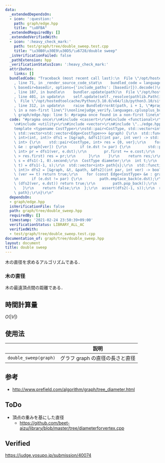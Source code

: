 ```yaml
---
data:
  _extendedDependsOn:
  - icon: ':question:'
    path: graph/edge.hpp
    title: "\u8FBA"
  _extendedRequiredBy: []
  _extendedVerifiedWith:
  - icon: ':heavy_check_mark:'
    path: test/graph/tree/double_sweep.test.cpp
    title: "\u30B0\u30E9\u30D5/\u6728/double sweep"
  _isVerificationFailed: false
  _pathExtension: hpp
  _verificationStatusIcon: ':heavy_check_mark:'
  attributes:
    links: []
  bundledCode: "Traceback (most recent call last):\n  File \"/opt/hostedtoolcache/Python/3.10.0/x64/lib/python3.10/site-packages/onlinejudge_verify/documentation/build.py\"\
    , line 71, in _render_source_code_stat\n    bundled_code = language.bundle(stat.path,\
    \ basedir=basedir, options={'include_paths': [basedir]}).decode()\n  File \"/opt/hostedtoolcache/Python/3.10.0/x64/lib/python3.10/site-packages/onlinejudge_verify/languages/cplusplus.py\"\
    , line 187, in bundle\n    bundler.update(path)\n  File \"/opt/hostedtoolcache/Python/3.10.0/x64/lib/python3.10/site-packages/onlinejudge_verify/languages/cplusplus_bundle.py\"\
    , line 401, in update\n    self.update(self._resolve(pathlib.Path(included), included_from=path))\n\
    \  File \"/opt/hostedtoolcache/Python/3.10.0/x64/lib/python3.10/site-packages/onlinejudge_verify/languages/cplusplus_bundle.py\"\
    , line 312, in update\n    raise BundleErrorAt(path, i + 1, \"#pragma once found\
    \ in a non-first line\")\nonlinejudge_verify.languages.cplusplus_bundle.BundleErrorAt:\
    \ graph/edge.hpp: line 5: #pragma once found in a non-first line\n"
  code: "#pragma once\r\n#include <cassert>\r\n#include <functional>\r\n#include <tuple>\r\
    \n#include <utility>\r\n#include <vector>\r\n#include \"../edge.hpp\"\r\n\r\n\
    template <typename CostType>\r\nstd::pair<CostType, std::vector<int>> double_sweep(const\
    \ std::vector<std::vector<Edge<CostType>>> &graph) {\r\n  std::function<std::pair<CostType,\
    \ int>(int, int)> dfs1 = [&graph, &dfs1](int par, int ver) -> std::pair<CostType,\
    \ int> {\r\n    std::pair<CostType, int> res = {0, ver};\r\n    for (const Edge<CostType>\
    \ &e : graph[ver]) {\r\n      if (e.dst != par) {\r\n        std::pair<CostType,\
    \ int> pr = dfs1(ver, e.dst);\r\n        pr.first += e.cost;\r\n        if (pr.first\
    \ > res.first) res = pr;\r\n      }\r\n    }\r\n    return res;\r\n  };\r\n  int\
    \ s = dfs1(-1, 0).second;\r\n  CostType diameter;\r\n  int t;\r\n  std::tie(diameter,\
    \ t) = dfs1(-1, s);\r\n  std::vector<int> path{s};\r\n  std::function<bool(int,\
    \ int)> dfs2 = [&graph, &t, &path, &dfs2](int par, int ver) -> bool {\r\n    if\
    \ (ver == t) return true;\r\n    for (const Edge<CostType> &e : graph[ver]) {\r\
    \n      if (e.dst != par) {\r\n        path.emplace_back(e.dst);\r\n        if\
    \ (dfs2(ver, e.dst)) return true;\r\n        path.pop_back();\r\n      }\r\n \
    \   }\r\n    return false;\r\n  };\r\n  assert(dfs2(-1, s));\r\n  return {diameter,\
    \ path};\r\n}\r\n"
  dependsOn:
  - graph/edge.hpp
  isVerificationFile: false
  path: graph/tree/double_sweep.hpp
  requiredBy: []
  timestamp: '2021-02-24 23:50:39+09:00'
  verificationStatus: LIBRARY_ALL_AC
  verifiedWith:
  - test/graph/tree/double_sweep.test.cpp
documentation_of: graph/tree/double_sweep.hpp
layout: document
title: double sweep
---
```


木の直径を求めるアルゴリズムである．


### 木の直径

木の最遠頂点間の距離である．


## 時間計算量

$O(\lvert V \rvert)$


## 使用法

||説明|
|:--:|:--:|
|`double_sweep(graph)`|グラフ $\mathrm{graph}$ の直径の長さと直径|


## 参考

- http://www.prefield.com/algorithm/graph/tree_diameter.html


## ToDo

- 頂点の重みを基にした直径
  - https://github.com/beet-aizu/library/blob/master/tree/diameterforvertex.cpp


## Verified

https://judge.yosupo.jp/submission/40074
